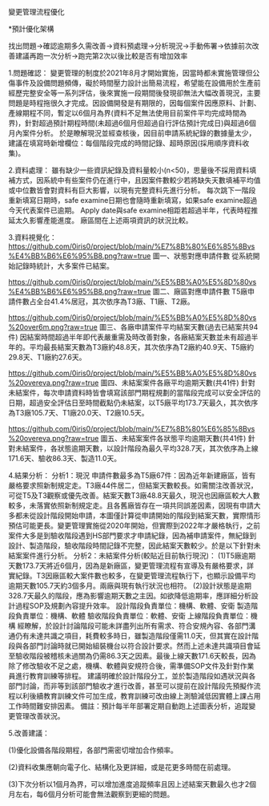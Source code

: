 變更管理流程優化

*預計優化架構

找出問題->確認逾期多久需改善->資料預處理->分析現況->手動佈署->依據前次改善建議再跑一次分析->跑完第2次以後比較是否有增加效率

1.問題確認：
變更管理的制度於2021年8月才開始實施，因當時都未實施管理但公傷事件及設備問題頻傳，礙於時間壓力設計出簡易流程，希望能在設備用於生產前經歷完整安全等一系列評估，後來實施一段期間後發現卻無法大幅改善現況，主要問題是時程拖很久才完成。因設備開發是有期限的，因每個案件因應原料、計劃、產線期程不同，暫定以6個月為界(資料不足無法使用目前案件平均完成時間為界)，針對超過預計期程時間(未超過6個月但超過自行評估預計完成日)與超過6個月內案件分析。
於是瞭解現況並經查核後，因目前申請系統紀錄的數據量太少，建議在填寫時新增欄位：每個階段完成的時間記錄、超時原因(採用順序資料收集)。


2.資料處理：
雖有缺少一些資訊紀錄及資料量較小(n<50)，思量後不採用資料填補方式，因系統中有些案件仍在進行中，且因案件數較少若將缺失天數填補平均值或中位數皆會對資料有巨大影響，以現有完整資料先進行分析。
每次跳下一階段重新填寫日期時，safe examine日期也會隨時重新填寫，如果safe examine超過今天代表案件已逾期。
Apply date與safe examine相距若超過半年，代表時程推延太久影響產能進度。
廠區間在上述兩項資訊的狀況比較。


3.資料視覺化：
https://github.com/0iris0/project/blob/main/%E7%8B%80%E6%85%8Bvs%E4%BB%B6%E6%95%B8.png?raw=true
圖一、狀態對應申請件數
從系統開始記錄時統計，大多案件已結案。

https://github.com/0iris0/project/blob/main/%E5%BB%A0%E5%8D%80vs%E4%BB%B6%E6%95%B8.png?raw=true
圖二、廠區對應申請件數
T5廠申請件數占全台41.4%居冠，其次依序為T3廠、T1廠、T2廠。

https://github.com/0iris0/project/blob/main/%E5%BB%A0%E5%8D%80vs%20over6m.png?raw=true
圖三、各廠申請案件平均結案天數(過去已結案共94件)
因結案時間超過半年即代表嚴重需及時改善對象，各廠結案天數並未有超過半年的。平均最長結案天數為T3廠約48.8天，其次依序為T2廠約40.9天、T5廠約29.8天、T1廠約27.6天。

https://github.com/0iris0/project/blob/main/%E5%BB%A0%E5%8D%80vs%20overeva.png?raw=true
圖四、未結案案件各廠平均逾期天數(共41件)
針對未結案件，每次申請資料時皆會填寫該部門期程規劃的當階段完成可以安全評估的日期，超過安全評估日至時間截點仍未結案，以T5廠平均173.7天最久，其次依序為T3廠105.7天、T1廠20.0天、T2廠10.5天。

https://github.com/0iris0/project/blob/main/%E7%8B%80%E6%85%8Bvs%20overeva.png?raw=true
圖五、未結案案件各狀態平均逾期天數(共41件)
針對未結案件，各狀態逾期天數，以設計階段為最久平均328.7天，其次依序為上線171.6天、驗收86.3天、製造11.0天。


4.結果分析：
分析1：現況
申請件數最多為T5廠67件：因為近年新建廠區，皆有嚴格要求照新制規定走。T3廠44件居二，但結案天數較長。如需關注改善狀況，可從T5及T3觀察或優先改善。結案天數T3廠48.8天最久，現況也因廠區較大人數較多，未落實依照新制規定走。且各舊廠皆存在一項共同誤差因素，因現有申請大多都未從設計階段開始申請，本圖僅計算從申請開始的階段到結案天數，實際情形預估可能更長。變更管理實施從2020年開始，但實際到2022年才嚴格執行，之前案件大多是到驗收階段遇到HS部門要求才申請紀錄，因為補申請案件，無紀錄到設計、製造階段，驗收階段時間記錄不完整，因此結案天數較少。於是以下針對未結案案件進行分析。
分析2：未結案件分析(較貼近目前執行現況)：
(1)T5廠逾期天數173.7天將近6個月，因為是新廠區，變更管理流程有宣導及有嚴格要求，詳實紀錄。T3因廠區較大案件數也較多，在變更管理流程執行下，也顯示設備平均逾期天數105.7天約3個多月。兩廠與現有執行狀況也相符。
(2)設計狀態是逾期328.7天最久的階段，應為影響逾期天數之主因。如欲降低逾期率，應詳細分析設計過程SOP及規劃內容提升效率。
設計階段負責單位：機構、軟體、安衛
製造階段負責單位：機構、軟體
驗收階段負責單位：軟體、安衛
上線階段負責單位：機構
經瞭解，於設計討論階段可能未詳盡列出所有需求、符合安規內容、各部門溝通仍有未達共識之項目，耗費較多時日，雖製造階段僅需11.0天，但其實在設計階段與各部門討論時就已開始組裝機台以符合設計要求。然而上述未達共識項目會延至驗收階段被稽核未過關為仍需86.3天之因素。最後上線天數171.6天較長，因為除了修改驗收不足之處，機構、軟體與安規符合後，需準備SOP文件及針對作業員進行教育訓練等排程。
建議明確於設計階段分工，並於製造階段如遇狀況與各部門討論，而非等到該部門驗收才進行改善，甚至可以提前在設計階段先預擬作流程以利後續教育訓練文件可加生成，教育訓練可改由線上測驗減低因實體上課占用工作時間難安排因素。
備註：預計每半年部署定期自動跑上述圖表分析，追蹤變更管理改善狀況。


5.改善建議：

(1)優化設備各階段期程，各部門需密切增加合作頻率。

(2)資料收集應朝向電子化、結構化及更詳細，或是花更多時間在前處理。

(3)下次分析以1個月為界，可以增加進度追蹤頻率且因上述結案天數最久也才2個月左右，每6個月分析可能會無法觀察到更細的問題。
